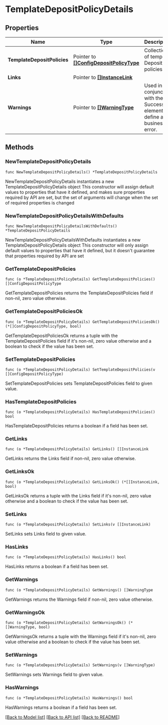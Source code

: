 # TemplateDepositPolicyDetails

## Properties

Name | Type | Description | Notes
------------ | ------------- | ------------- | -------------
**TemplateDepositPolicies** | Pointer to [**[]ConfigDepositPolicyType**](ConfigDepositPolicyType.md) | Collection of template Deposit policies. | [optional] 
**Links** | Pointer to [**[]InstanceLink**](InstanceLink.md) |  | [optional] 
**Warnings** | Pointer to [**[]WarningType**](WarningType.md) | Used in conjunction with the Success element to define a business error. | [optional] 

## Methods

### NewTemplateDepositPolicyDetails

`func NewTemplateDepositPolicyDetails() *TemplateDepositPolicyDetails`

NewTemplateDepositPolicyDetails instantiates a new TemplateDepositPolicyDetails object
This constructor will assign default values to properties that have it defined,
and makes sure properties required by API are set, but the set of arguments
will change when the set of required properties is changed

### NewTemplateDepositPolicyDetailsWithDefaults

`func NewTemplateDepositPolicyDetailsWithDefaults() *TemplateDepositPolicyDetails`

NewTemplateDepositPolicyDetailsWithDefaults instantiates a new TemplateDepositPolicyDetails object
This constructor will only assign default values to properties that have it defined,
but it doesn't guarantee that properties required by API are set

### GetTemplateDepositPolicies

`func (o *TemplateDepositPolicyDetails) GetTemplateDepositPolicies() []ConfigDepositPolicyType`

GetTemplateDepositPolicies returns the TemplateDepositPolicies field if non-nil, zero value otherwise.

### GetTemplateDepositPoliciesOk

`func (o *TemplateDepositPolicyDetails) GetTemplateDepositPoliciesOk() (*[]ConfigDepositPolicyType, bool)`

GetTemplateDepositPoliciesOk returns a tuple with the TemplateDepositPolicies field if it's non-nil, zero value otherwise
and a boolean to check if the value has been set.

### SetTemplateDepositPolicies

`func (o *TemplateDepositPolicyDetails) SetTemplateDepositPolicies(v []ConfigDepositPolicyType)`

SetTemplateDepositPolicies sets TemplateDepositPolicies field to given value.

### HasTemplateDepositPolicies

`func (o *TemplateDepositPolicyDetails) HasTemplateDepositPolicies() bool`

HasTemplateDepositPolicies returns a boolean if a field has been set.

### GetLinks

`func (o *TemplateDepositPolicyDetails) GetLinks() []InstanceLink`

GetLinks returns the Links field if non-nil, zero value otherwise.

### GetLinksOk

`func (o *TemplateDepositPolicyDetails) GetLinksOk() (*[]InstanceLink, bool)`

GetLinksOk returns a tuple with the Links field if it's non-nil, zero value otherwise
and a boolean to check if the value has been set.

### SetLinks

`func (o *TemplateDepositPolicyDetails) SetLinks(v []InstanceLink)`

SetLinks sets Links field to given value.

### HasLinks

`func (o *TemplateDepositPolicyDetails) HasLinks() bool`

HasLinks returns a boolean if a field has been set.

### GetWarnings

`func (o *TemplateDepositPolicyDetails) GetWarnings() []WarningType`

GetWarnings returns the Warnings field if non-nil, zero value otherwise.

### GetWarningsOk

`func (o *TemplateDepositPolicyDetails) GetWarningsOk() (*[]WarningType, bool)`

GetWarningsOk returns a tuple with the Warnings field if it's non-nil, zero value otherwise
and a boolean to check if the value has been set.

### SetWarnings

`func (o *TemplateDepositPolicyDetails) SetWarnings(v []WarningType)`

SetWarnings sets Warnings field to given value.

### HasWarnings

`func (o *TemplateDepositPolicyDetails) HasWarnings() bool`

HasWarnings returns a boolean if a field has been set.


[[Back to Model list]](../README.md#documentation-for-models) [[Back to API list]](../README.md#documentation-for-api-endpoints) [[Back to README]](../README.md)


